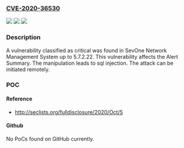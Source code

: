 ### [CVE-2020-36530](https://cve.mitre.org/cgi-bin/cvename.cgi?name=CVE-2020-36530)
![](https://img.shields.io/static/v1?label=Product&message=Network%20Management%20System&color=blue)
![](https://img.shields.io/static/v1?label=Version&message=n%2Fa&color=blue)
![](https://img.shields.io/static/v1?label=Vulnerability&message=CWE-89%20SQL%20Injection&color=brighgreen)

### Description

A vulnerability classified as critical was found in SevOne Network Management System up to 5.7.2.22. This vulnerability affects the Alert Summary. The manipulation leads to sql injection. The attack can be initiated remotely.

### POC

#### Reference
- http://seclists.org/fulldisclosure/2020/Oct/5

#### Github
No PoCs found on GitHub currently.

